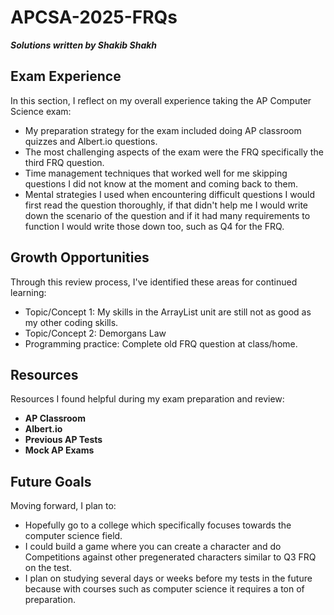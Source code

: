 # APCSA-2025-FRQs

***Solutions written by Shakib Shakh***

## Exam Experience
In this section, I reflect on my overall experience taking the AP Computer Science exam:

- My preparation strategy for the exam included doing AP classroom quizzes and Albert.io questions.
- The most challenging aspects of the exam were the FRQ specifically the third FRQ question.
- Time management techniques that worked well for me skipping questions I did not know at the moment and coming back to them.
- Mental strategies I used when encountering difficult questions I would first read the question thoroughly, if that didn't help me I would write down the scenario of the question and if it had many requirements to function I would write those down too, such as Q4 for the FRQ.

## Growth Opportunities
Through this review process, I've identified these areas for continued learning:

- Topic/Concept 1: My skills in the ArrayList unit are still not as good as my other coding skills.
- Topic/Concept 2: Demorgans Law
- Programming practice: Complete old FRQ question at class/home.

## Resources
Resources I found helpful during my exam preparation and review:

- **AP Classroom**
- **Albert.io**
- **Previous AP Tests**
- **Mock AP Exams**

## Future Goals
Moving forward, I plan to:
- Hopefully go to a college which specifically focuses towards the computer science field.
- I could build a game where you can create a character and do Competitions against other pregenerated characters similar to Q3 FRQ on the test.
- I plan on studying several days or weeks before my tests in the future because with courses such as computer science it requires a ton of preparation.
  
